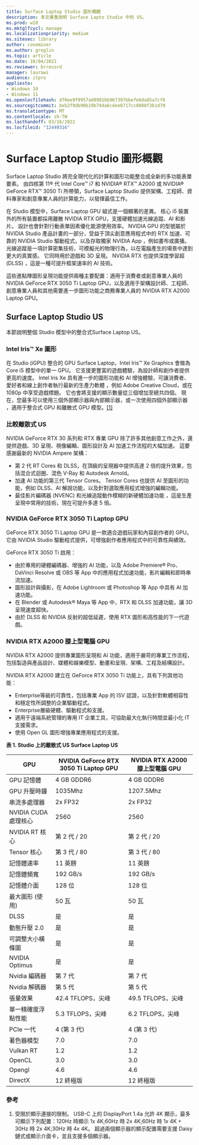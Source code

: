```yaml
---
title: Surface Laptop Studio 圖形概觀
description: 本文著重說明 Surface Lapto Studio 中的 US。
ms.prod: w10
ms.mktglfcycl: manage
ms.localizationpriority: medium
ms.sitesec: library
author: coveminer
ms.author: greglin
ms.topic: article
ms.date: 10/04/2021
ms.reviewer: brrecord
manager: laurawi
audience: itpro
appliesto:
- Windows 10
- Windows 11
ms.openlocfilehash: d70ee9f9957ad0981bb967397bbefe6da85a7cf6
ms.sourcegitcommit: beb2f9db90b19b74da6cdee8717cc0888f3b1d70
ms.translationtype: MT
ms.contentlocale: zh-TW
ms.lasthandoff: 03/16/2022
ms.locfileid: "12449316"
---
```

# <a name="surface-laptop-studio-graphics-overview"></a>Surface Laptop Studio 圖形概觀

Surface Laptop Studio 將完全現代化的計算和圖形功能整合成全新的多功能表單要素。 由四核第 11® 代 Intel Core™ i7 和 NVIDIA® RTX™ A2000 或 NVIDIA® GeForce RTX™ 3050 Ti 所帶領，Surface Laptop Studio 提供架構、工程師、資料專家和創意專業人員的計算能力，以發揮最佳工作。
 
在 Studio 模型中，Surface Laptop GPU 組式是一個顯著的差異。 核心 i5 裝置外的所有裝置都採用離散 NVIDIA RTX GPU，支援硬體加速光線追蹤、AI 和影片。 設計也會針對行動表單因素優化能源使用效率。 NVIDIA GPU 的型號屬於 NVIDIA Studio 產品計畫的一部分，受益于頂尖創意應用程式中的 RTX 加速、可靠的 NVIDIA Studio 驅動程式，以及存取獨家 NVIDIA App ，例如畫布或廣播。 光線追蹤是一項計算密集技術，可模擬光的物理行為，以在電腦產生的場景中達到更大的真實感。 它同時用於遊戲和 3D 呈現。 NVIDIA RTX 也提供深度學習超 (DLSS) ，這是一種可提升框架速率的 AI 技術。
 
這些進點陣圖形呈現功能提供兩種主要配置：適用于消費者或創意專業人員的 NVIDIA GeForce RTX 3050 Ti Laptop GPU，以及適用于架構設計師、工程師、創意專業人員和其他需要進一步圖形功能之商務專業人員的 NVIDIA RTX A2000 Laptop GPU。
 
## <a name="surface-laptop-studio-gpus"></a>Surface Laptop Studio US

本節說明整個 Studio 模型中的整合式Surface Laptop US。

### <a name="intel-iris-xe-graphics"></a>Intel Iris™ Xe 圖形

在 Studio (iGPU) 整合的 GPU Surface Laptop，Intel Iris™ Xe Graphics 會做為 Core i5 模型中的單一 GPU。 它支援更豐富的遊戲體驗，為設計師和創作者提供更高的速度。 Intel Iris Xe 具有進一步的圖形功能和 AI 增強體驗，可讓消費者、愛好者和線上創作者執行最新的生產力軟體 ，例如 Adobe Creative Cloud，或在 1080p 中享受遊戲標題。 它也會將支援的顯示數量從三個增加至總共四個。 現在，您最多可以使用三個外部顯示器與內部顯示器，或一次使用四個外部顯示器 ，適用于整合式 GPU 和離散式 GPU 模型。[[1]](#references)

### <a name="comparing-discrete-gpus"></a>比較離散式 US

NVIDIA GeForce RTX 30 系列和 RTX 專業 GPU 除了許多其他創意工作之外，還提供遊戲、3D 呈現、視像編輯、圖形設計及 AI 加速工作流程的大幅加速。 這要感謝最新的 NVIDIA Ampere 架構：

- 第 2 代 RT Cores 和 DLSS，在頂級的呈現器中提供高達 2 倍的提升效果，包括混合式迴圈、混色 V-Ray 和 Autodesk Arnold。
- 加速 AI 功能的第三代 Tensor Cores。 Tensor Cores 也提供 AI 至圖形的功能，例如 DLSS、AI 解說功能，以及針對選取應用程式增強的編輯功能。
- 最佳影片編碼器 (NVENC) 和光線追蹤動作模糊的新硬體加速功能 ，這是生產呈現中常用的技術，現在可提升多達 5 倍。

### <a name="nvidia-geforce-rtx-3050-ti-laptop-gpu"></a>NVIDIA GeForce RTX 3050 Ti Laptop GPU

GeForce RTX 3050 Ti Laptop GPU 是一款適合遊戲玩家和內容創作者的 GPU。 它由 NVIDIA Studio 驅動程式提供，可增強創作者應用程式中的可靠性與績效。
 
GeForce RTX 3050 Ti 啟用：

- 由於專用的硬體編碼器、增強的 AI 功能，以及 Adobe Premiere® Pro、DaVinci Resolve 或 OBS 等 App 中的應用程式加速功能，影片編輯和即時串流加速。
- 圖形設計與攝影，在 Adobe Lightroom 或 Photoshop 等 App 中具有 AI 加速功能。
- 在 Blender 或 Autodesk® Maya 等 App 中，RTX 和 DLSS 加速功能，讓 3D 呈現速度超快。 
- 由於 DLSS 和 NVIDIA 反射的超低延遲，使用 RTX 圖形和高性能的下一代遊戲。

### <a name="nvidia-rtx-a2000-laptop-gpu"></a>NVIDIA RTX A2000 膝上型電腦 GPU

NVIDIA RTX A2000 提供專業圖形呈現和 AI 功能，適用于嚴苛的專業工作流程，包括製造與產品設計、媒體和娛樂模型、動畫和呈現、架構、工程及結構設計。
 
NVIDIA RTX A2000 建立在 GeForce RTX 3050 Ti 功能上，具有下列其他功能：

- Enterprise等級的可靠性，包括專業 App 的 ISV 認證，以及針對軟體相容性和穩定性所調整的企業驅動程式。
- Enterprise層級硬體、驅動程式和支援。
- 適用于遠端系統管理的專用 IT 企業工具，可協助最大化執行時間並最小化 IT 支援需求。
- 使用 Open GL 圖形增強專業應用程式的支援。
 
**表 1. Studio 上的離散式 US Surface Laptop US**

| GPU                                         | NVIDIA GeForce RTX 3050 Ti Laptop GPU | NVIDIA RTX A2000 膝上型電腦 GPU |
| ------------------------------------------- | ------------------------------------- | --------------------------- |
| GPU 記憶體                                  | 4 GB GDDR6                             | 4 GB GDDR6                   |
| GPU 升壓時鐘                             | 1035Mhz                               | 1207.5Mhz                   |
| 串流多處理器                   | 2x FP32                               | 2x FP32                     |
| NVIDIA CUDA 處理核心                | 2560                                  | 2560                        |
| NVIDIA RT 核心                             | 第 2 代 / 20                          | 第 2 代 / 20                |
| Tensor 核心                                | 第 3 代 / 80                          | 第 3 代 / 80                |
| 記憶體速率                                 | 11 英鎊                               | 11 英鎊                     |
| 記憶體頻寬                            | 192 GB/s                              | 192 GB/s                    |
| 記憶體介面                            | 128 位                               | 128 位                    |
| 最大圖形 (使用)                   | 50 瓦                              | 50 瓦                    |
| DLSS                                        | 是                                   | 是                         |
| 動態升壓 2.0                           | 是                                   | 是                         |
| 可調整大小橫條圖                               | 是                                   | 是                         |
| NVIDIA Optimus                              | 是                                   | 是                         |
| Nvidia 編碼器                              | 第 7 代                               | 第 7 代                     |
| Nvidia 解碼器                              | 第 5 代                               | 第 5 代                     |
| 張量效果                          | 42.4 TFLOPS，尖峰                     | 49.5 TFLOPS，尖峰           |
| 單一精確度浮點性能 | 5.3 TFLOPS，尖峰                      | 6.2 TFLOPS，尖峰            |
| PCIe 一代                             | 4 (第 3 代)                    | 4 (第 3 代)          |
| 著色器模型                                | 7.0                                   | 7.0                         |
| Vulkan RT                                   | 1.2                                   | 1.2                         |
| OpenCL                                      | 3.0                                   | 3.0                         |
| Opengl                                      | 4.6                                   | 4.6                         |
| DirectX                                     | 12 終極版                           | 12 終極版                 |

 
### <a name="references"></a>參考

1. 受限於顯示連接的限制。 USB-C 上的 DisplayPort 1.4a 允許 4K 顯示，最多可顯示下列配置：120Hz 時顯示 1x 4K;60Hz 時 2x 4K;60Hz 時 1x 4K + 30Hz 時 2x 4K;30Hz 時 4x 4K。 超過兩個顯示器的顯示配置需要支援 Daisy 鏈式或顯示介面卡，並且支援多個顯示器。

